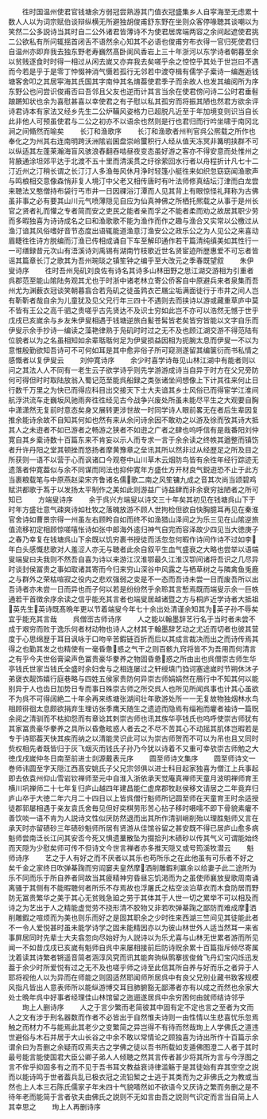 <!-- { "loadSidebar": true } -->
　　徃时国温州使君官钱塘余方弱冠尝熟游其门值衣冠盛集乡人自寜海至无虑累十数人人以为词宗赋伯谈辩纵横无所避独胡俊甫舒东野在坐则众客停喙聴其谈嘲以为笑然二公多説诗当其时自二公外诸君皆薄诗不为使君居席端两容之余间起遮使君挑二公欲私有所问辄揺首闭舌不语然余心知其不必语也俊甫穷布衣得一官归死使君归自温州亦即弃我去独东野老寿巍然髙卧阆风香岩上三十年浙河以东学诗者朝暮至余以贫贱逐食时时得一相过从闲去嵗又亦弃我去矣嗟乎余之悾悾乎其处于世岂曰不遇而今若是乎于是零丁忡惙神消气慑若孤行无邻若中渡夺楫有儒学子槖诗一编邂逅钱塘客舍叩之其居寜海其氏国其字南仲其名焴葢使君季子而余故人也发其编阅所为序东野公也问尝识俊甫否曰吾邻且父友也逆而计其言当余在使君傍问诗二公时君垂髫踉蹡知状也余为喜慰甚喜以幸使君之有子慰以私其孤穷而将振其陋也然君方欲余评诗君诗本有家法又经乡先生二公炉鞴风姿格力已超脱凡近至于年加境变则识当自长此非他人可预虽使君与二公之初亦不以语余也然则是行也君归而行吟坐啸于南冈北涧之间翛然而喻矣
　　长汀和渔歌序
　　长汀和渔歌者州判官呉公熈载之所作也奉化之为州其右连南明跨沃洲隂岩囷盘崇岭蠒积行人经从值天冻冥非篝明挟群不可以纵适其左蓬莱瀚海盲风骇浪舂翻吞啮昼夜变态虽好游之客亦不得安意而处惟州之背腋通涂坦郊平达于北渡不五十里而清溪贯之纡徐萦回水行者以舟程折计凡七十二汀近州之汀稍长谓之长汀汀人多渔毎风休月浄时轻篷小艇徃来如织忽窈窈闻渔歌声与鸣桹相交意像森悄非复人境汀中父老又相传唐时有叶法师修真结坛汀津而白龙尝来聴法又憨僧持布袋行丐市井一日因祼浴汀潭而人见其背上有眼惊怪礼拜称为古佛虽非事之必有要其山川元气喷薄隠见自应为仙真神佛之所栖托熈载之从事于是州长官之贤者礼而懽之专者简而安之吏民之能者亲而孚之不能者柔而劝之故居其职少劳而多暇独喜为诗诗成名之曰和渔歌歌不能为渔作而作之趣与渔合又实常以公檄过从渔汀谙其风俗嗜好音节态度出语辄能道渔意汀渔安公之政乐公之为人见公之来喜动眉睫徃徃诗方脱编而汀渔已传相成诵自下车至解印通作若干篇清纯缜美如其性行一一可缮録昔元次山有浯溪诗刘禹锡有湖南竹枝歌近世名贤宦迹所歴惠爱不可忘者皆谣其篇章长汀之歌其为吾州琬琰之镇笙钟之编乎至大改元之季春既望叙
　　朱伊叟诗序
　　徃时吾州凫矶刘良佐有诗名其诗多山林田野之思江湖交游相为引重者呉郡范至能山隂陆务观其尤也于时浙中诸老林立寄公侨客自中原避兵来者泉集而吾州尤为渊薮衣冠谈笑朝暮翕合若凫矶之徒虽鹑衣芒屩尘垢满面徒行于市井之间人岂有靳靳者哉自余为儿童犹及见父兄行年三四十不遇则去而挟诗以游或藏重草庐中莫不皆有王公之高千驷之贵嗟乎古先贤达不及识士穷如此岂不亦可以浩然无憾于世乎戊戌已亥嵗余与乡友朱伊叟相遇于钱塘逆旅白髪苍髯皆老矣皆穷皆能以文字自乐而伊叟示余手抄诗一编读之藻艳律熟于凫矶时时过之无不及也顾江湖交游不得范陆有位貌者以为之名虽相知如余辈聒聒何足为伊叟损益因相为扼腕太息而伊叟一不以为意惟殷勤欲知吾诗可不可何如耳是其中愈非俗子所可窥测遂留其编箧衍而书私情之感慨者以复伊叟云
　　刘仲寛诗序
　　余少时喜学诗毎见山林江湖中有能者则以问之其法人人不同有一老生云子欲学诗乎则先学游游成诗当自异于时方在父兄旁防何可得但时时取陆放翁入蜀记范至能呉船録之类张诸坐间想像上下计其徃来何止日行数千万里之为快已而得应科目出交接天下士大夫谙其乡士风俗已而得宦学江淮间航浮洪流车走巍坂风驰雨奔徃徃经见古今战争兴废处所虽未能尽平生之大观要自胸中潇潇然无复前时意态矣身又展转更涉世故一时同学诗人眼前畧无在者后生辈因复推余能诗余故不自知其何如也然有来从余问诗余因不敢劝之以游及徐而攷其诗大抵其人之未逰者不如已游者之畅游之狭者不如逰之广者之肆也呜呼信有是哉番阳刘仲寛自其乡槖诗数十百篇东来不肯妄以示人而专求一言于余余读之终帙其遒整而镇饬者升许丹阳之堂其顿挫而悠扬者摩黄豫章之垒讯其所以然非过从经歴足之所及目之所获则一语不以营于心而讽诸口今观卷中山川草木云烟防鸟皆有余徃年经行踪迹无遗落者仲寛葢似与余不同谋而同法也抑仲寛年方盛仕方开材良气鋭逰恐不止于此方当裹粮载笔与中原燕赵梁宋齐鲁诸名儒歌二南之风笙镛九成之音其次尚当颂碧鸡赋洪都歌于蒍于以发扬太平制作之美如此则游益广诗益肆而非余衰穷拙陋者之所可知已
　　方端叟诗序
　　余于呉兴方端叟以诗交三十年矣其初见在钱塘呉山下于时年方盛壮意气疎爽诗如杜牧之落魄放游不顾人世拘检但欲自快胸臆耳再见在秦淮官舍诗如曹景宗得一州虽左右顾盻自如而终不如渔猎山泽间之为乐三见在山隂逆旅值流移初定相顾惊嗟嘻怅诗如张中郎海外逺归神气自完而容泽故少四见当大徳庚子之春乃幸复在钱塘呉山下余既以饥穷裹书授徒而活忽忽何暇作诗间作诗不过如李年白头感慨悲歌对人羞涩人亦无与聴者此余自叙平生血气盛衰之大略也尝举以语端叟端叟曰夫我则不然吾自喜为诗以来游江汉淮鄂最久江淮汉卾间诸将吾识之几尽异时谈封侯冨贵之事如取诸其寄而今归来穷山深谷中风露之与栖草树之与隣禽鱼兎鹿之与群外之荣枯喧寂之役内之悲欢强弱之变是不一态而吾诗未尝一日而废吾所以出吾诗者亦未尝一日而异也而子何以若是纷纷然乎余聆其言慙焉既而端叟示余一巨帙通若干首徴余序余读之信乎能充其言者也端叟居越诸暨之方与桐庐近学诗者大抵祖英先生英诗既髙晩年更以节着端叟今年七十余出处清谨余知其为英子孙不辱矣宜乎能充其言哉
　　呉僧崈古师诗序
　　人之能以翰墨辞艺行名于当时者未尝不成于艰穷而败于逸乐何者材动物也诗人之材其于翰墨辞艺动之尤近而切者也彼其营度于心思绵歴于耳目讽咏于口吻辛苦鍜链百折而后以其成言裁决而出之而诗传焉其得之也勤其发之也精使有一毫昏惫惑之气干之则百骸九窍将皆不为吾用而何清言之有乎今夫世俗膏粱声色冨贵豪华豢养之物固昏惫惑之所由出也呉僧崇古师生华亭钱氏世家当钱氏全盛时余妇舍与之相连屡过之轩绶填门驺诃塞途嵗时节朔休沐子弟襃衣靓饰嬉行庭巷略与四姓五侯家贵防何异崇古师娟娟然在鴈行中不知其何以能别异于人也齿日加势日专而事日殊崇古师之所交呉人也所见所闻呉事也计其心虽欲不为呉不可得阔絶二十年余再来练塘张湖间壮年歌游处所一一无复故物独烟林水鸟相顾徘徊太息颇欲捐弃生理访张季鹰天随生之遗迹而隐焉有缁袍而癯者袖诗一篇贶余阅之清驯而不枯抑怨而有章谂其刺崇古师也讯其族华亭钱氏也呜呼使崇古师犹有其家冨贵豪华豢养之具所以昏惫昡惑人者去之不尽不苦其心不动摇其肌体岂暇若是专于诗耶葢天快其疾而纳之以清能灵识此可以为崇古师贺而不可以为吊也且又同时赀权相先者既皆归于灰飞烟灭而钱氏子孙乃今犹以诗着不又重可幸欤崇古师勉之大徳戊戌嵗仲冬日南至前进士剡源戴表元序
　　圆至师诗文集序
　　圆至师诗文一巻师讳圆至字天隠江西髙安姚氏子父兄宗邻俱以进士科目起家独喜为僧江上兵事起即去依袁州仰山雪岩钦禅师至元中自淮入浙依承天觉庵真禅师天童月波明禅师育王横川巩禅师二十七年复归庐山越四年建昌能仁虚席郡牧赵侯移文请居之二年竟弃归庐山卒于大徳二年六月二十四日以上皆呉僧行魁师所记圆至师在天童育王时余适授徒郡郭屡相遇于亲友袁氏舍毎见但好奕棋劳形苦心拈子移时嗫嚅不即下骨貌素癯不善饮啖一语不肯为人説诗文性似厌防然退而出其所作清驯峭削殆以理胜魁师又言在承天时亦留碛砂三年碛砂魁师所居有贤游从佳馆谷留之甚安既不得已居庐山愈多病魁师尝南泛长江问其安否今死又惧遗藳散坠为掇拾刋木碛砂以传其气义可谓能始终而天隠为少慰矣师可传不但诗文今世言禅者亦多推天隠又或号筠溪牧潜云
　　魁师诗序
　　艺之于人有好之而不厌者以其乐也苟所乐之在此他虽有可乐者不好之矣千金之家终日吹弹棊踘而穷阎窭夫皇然摩洒削雕鍜利赢余以给妻子此二途所为乐不同而乐于所自养者同故当其疲精神穷昏昼忘饥渇而为之虽使师襄放叟歌周南诵离骚于其侧有不能暇聴何者所乐不存焉故也浮屠氏之枯空淡泊草衣而木食防居而野防无冨贵繁华之美于其心无贫贱急廹之劳于其体其于人世一切之累举不可以相及而诗之为艺出于人之精能虚觉劳不挠形清不胶物又非若吹弹棊踘之鄙防而难成摩洒削雕鍜之喧烦而为美也则乐而好之是固其职余之少时徃来西湖三竺间见其徒能此者不一令人爱悦甚时虽未能学诗学之固未能精因亦以为彼山林世外人适当然耳一来省事屏居同时先辈士大夫翕忽向尽始好为人説诗以为乐尤喜与山林无世累者游而所见闻一不如昔戊戌已亥嵗有魁师自呉中来屡相接前后防诗贶余累十百篇指斥倾尽寄属沈着读其诗繁者锵遥音简者涵淳风究而讯其能奔驹纵鹘搴拔俊耸飞丹幻宝闪烁迅发葢于余少时所爱悦有过之无不及也嗟乎师之诗至此信其所自养与好而乐之者异于人耶将视他人以为异而在师能之则固适然耶闻师所居呉中有良父兄别业藏书致客规模风指凡皆出人意表师所以能纵游博交耳目肺腑豁无鄙滞者亦有以成之而然也余家大处士晩年呉中好事者经理佳山林馆留之迤逦遂居呉中余穷困何由就师结诗邻乎
　　珣上人删诗序
　　人之于言少繁而老简彼其中固有定不定也言之至者为文而人之文有涉于刑名器数而作者不必皆出于自然惟夫诗则一由性情以生悲喜忧乐忽焉触之而材力不与能焉此其老少之变繁简之异岂得不有待而然哉珣上人学佛氏之道违世避俗与木石并居于大山长谷之中余不敢以常情论之顾独喜为诗出所作十百篇示余谓余曰为吾删之余疑而叹焉夫古之学佛之徒以吾书所载如支遁佛图澄二人者于其时最号能言能使国君大臣公卿子弟人人倾聴之然其言传者甚少将其所为言与今浮图之言不侔乎抑固多有之而不见于吾书耳文教益衰诗律滥觞于是其徒始有弃其空空之説而以能诗鸣于世者葢兵乱已极衣冠之流铅椠之士逃于其类而为之非佛氏之为教或当然也上人本三石陈氏儒家子年未四十气貌嗒然如不欲语今又厌诗之繁而务删之是不待年老而能简于言者欤夫由佛氏之説则不无如言由吾之説则气识定而言当自简上人其幸思之
　　珣上人再删诗序
